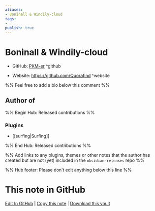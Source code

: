 ```yaml
---
aliases:
- Boninall & Windily-cloud
tags:
- 
publish: true
---
```


# Boninall & Windily-cloud

- GitHub: [PKM-er](https://github.com/PKM-er/) ^github
<!-- - Discord: `@` ^discord-->
- Website: <https://github.com/Quorafind> ^website
<!-- - [[Publish sites|Publish site]]: <https://> ^publish-->

%% Feel free to add a bio below this comment %%


## Author of

%% Begin Hub: Released contributions %%
### Plugins
- [[surfing|Surfing]]

%% End Hub: Released contributions %%

%% Add links to any plugins, themes or other notes that the author has created but are not (yet) included in the `obsidian-releases` repo %%

<!--
### Unlisted plugins
-->

<!--
### Others
-->

<!--
## Sponsor this author
-->

<!-- - [[GitHub sponsors]]: [Sponsor @PKM-er on GitHub Sponsors](https://github.com/sponsors/PKM-er) ^github-sponsor-->
<!-- - [[Buy me a coffee]]: <https://> ^buy-me-a-coffee-->
<!-- - [[PayPal]]: <https://> ^paypal-->
<!-- - [[Patreon]]: <https://> ^patreon-->

<!--
## Follow this author
-->

<!-- - [[YouTube Channels|On YouTube]]: <https://> ^youtube-->
<!-- - Twitter: <https://> ^twitter-->
<!-- - ... -->

%% Hub footer: Please don't edit anything below this line %%

# This note in GitHub

<span class="git-footer">[Edit In GitHub](https://github.dev/obsidian-community/obsidian-hub/blob/main/01%20-%20Community/People/PKM-er.md "git-hub-edit-note") | [Copy this note](https://raw.githubusercontent.com/obsidian-community/obsidian-hub/main/01%20-%20Community/People/PKM-er.md "git-hub-copy-note") | [Download this vault](https://github.com/obsidian-community/obsidian-hub/archive/refs/heads/main.zip "git-hub-download-vault") </span>
